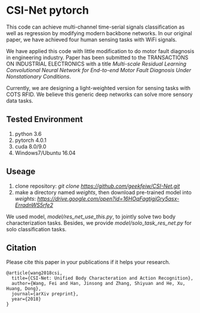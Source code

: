 # CSI-Net pytorch
This code can achieve multi-channel time-serial signals classification  as well as regression by modifying modern backbone networks. In our original paper, we have achieved four human sensing tasks with WiFi signals.
 
We have applied this code with little modification to do motor fault diagnosis in engineering industry. Paper has been submitted to the TRANSACTIONS ON INDUSTRIAL ELECTRONICS with a title *Multi-scale Residual Learning Convolutional Neural Network for End-to-end Motor Fault Diagnosis Under Nonstationary Conditions*.

Currently, we are designing a light-weighted version for sensing tasks with COTS RFID. We believe this generic deep networks can solve more sensory data tasks. 

## Tested Environment
1. python 3.6
1. pytorch 4.0.1
2. cuda 8.0/9.0
3. Windows7/Ubuntu 16.04

## Useage
1. clone repository: *git clone https://github.com/geekfeiw/CSI-Net.git*
2. make a directory named *weights*, then download pre-trained model into *weights*: *https://drive.google.com/open?id=16HOqFagtigjGry5asx-ErradnWS5rfe2*

We used model, *model/res_net_use_this.py*, to jointly solve two body characterization tasks. Besides, we provide *model/solo_task_res_net.py* for solo classification tasks. 


## Citation
Please cite this paper in your publications if it helps your research.

    @article{wang2018csi,
      title={CSI-Net: Unified Body Characteration and Action Recognition},
      author={Wang, Fei and Han, Jinsong and Zhang, Shiyuan and He, Xu, Huang, Dong},
      journal={arXiv preprint},
      year={2018}
    }

